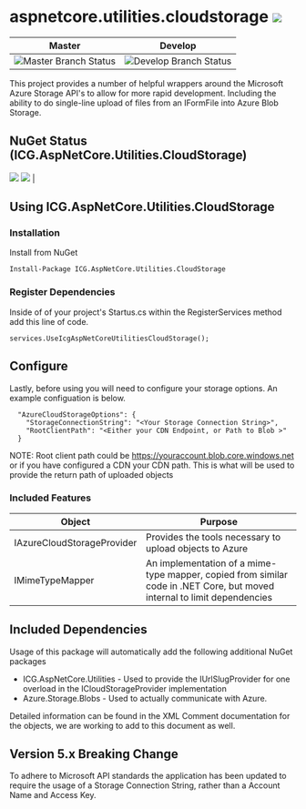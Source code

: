 # aspnetcore.utilities.cloudstorage ![](https://img.shields.io/github/license/iowacomputergurus/aspnetcore.utilities.cloudstorage.svg)
| Master | Develop |
| --- | --- |
| ![Master Branch Status](https://iowacomputergurus.visualstudio.com/ICG%20Open%20Source/_apis/build/status/AspNetCore%20Utilities%20CloudStorage?branchName=master) | ![Develop Branch Status](https://iowacomputergurus.visualstudio.com/ICG%20Open%20Source/_apis/build/status/AspNetCore%20Utilities%20CloudStorage?branchName=develop) |

This project provides a number of helpful wrappers around the Microsoft Azure Storage API's to allow for more rapid development.  Including the ability to do single-line upload of files from an IFormFile into Azure Blob Storage.

## NuGet Status (ICG.AspNetCore.Utilities.CloudStorage)

![](https://img.shields.io/nuget/v/icg.aspnetcore.utilities.cloudstorage.svg) ![](https://img.shields.io/nuget/dt/icg.aspnetcore.utilities.cloudstorage.svg) |

## Using ICG.AspNetCore.Utilities.CloudStorage

### Installation

Install from NuGet

```
Install-Package ICG.AspNetCore.Utilities.CloudStorage
```
### Register Dependencies

Inside of of your project's Startus.cs within the RegisterServices method add this line of code.

```
services.UseIcgAspNetCoreUtilitiesCloudStorage();
```

## Configure

Lastly, before using you will need to configure your storage options.  An example configuation is below.

```
  "AzureCloudStorageOptions": {
    "StorageConnectionString": "<Your Storage Connection String>",
    "RootClientPath": "<Either your CDN Endpoint, or Path to Blob >"
  }
```

NOTE: Root client path could be https://youraccount.blob.core.windows.net or if you have configured a CDN your CDN path.  This is what will be used to provide the return path of uploaded objects

### Included Features

| Object | Purpose |
| ---- | --- |
| IAzureCloudStorageProvider | Provides the tools necessary to upload objects to Azure |
| IMimeTypeMapper | An implementation of a mime-type mapper, copied from similar code in .NET Core, but moved internal to limit dependencies

## Included Dependencies

Usage of this package will automatically add the following additional NuGet packages

* ICG.AspNetCore.Utilities - Used to provide the IUrlSlugProvider for one overload in the ICloudStorageProvider implementation
* Azure.Storage.Blobs - Used to actually communicate with Azure.

Detailed information can be found in the XML Comment documentation for the objects, we are working to add to this document as well.

## Version 5.x Breaking Change

To adhere to Microsoft API standards the application has been updated to require the usage of a Storage Connection String, rather than a Account Name and Access Key.